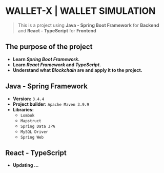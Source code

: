 # WALLET-X | WALLET SIMULATION
> This is a project using **Java - Spring Boot Framework** for **Backend** and **React - TypeScript** for **Frontend**
## The purpose of the project
- **Learn *Spring Boot Framework*.**
- **Learn *React Framework* and *TypeScript*.**
- **Understand what *Blockchain* are and apply it to the project.**
## Java - Spring Framework
- **Version:** `3.4.4`
- **Project builder:** `Apache Maven 3.9.9`
- **Libraries:**
  - `Lombok`
  - `Mapstruct`
  - `Spring Data JPA`
  - `MySQL Driver`
  - `Spring Web`
## React - TypeScript
- **Updating ...**
